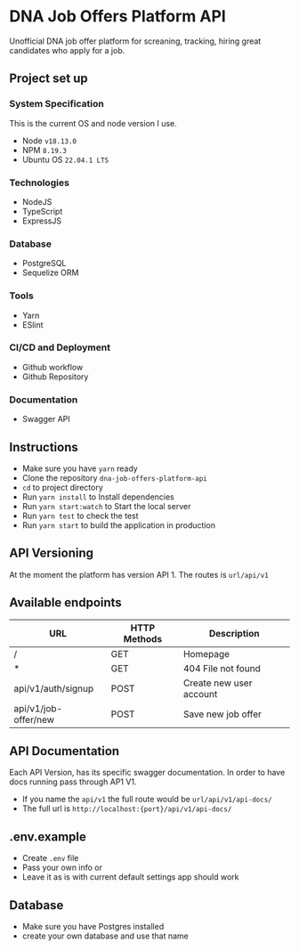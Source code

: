 # DNA Job Offers Platform API

Unofficial DNA job offer platform for screaning, tracking, hiring great candidates who apply for a job.

## Project set up

### System Specification

This is the current OS and node version I use.
- Node `v18.13.0`
- NPM `8.19.3`
- Ubuntu OS `22.04.1 LTS`

### Technologies

- NodeJS
- TypeScript
- ExpressJS

### Database

- PostgreSQL
- Sequelize ORM

### Tools

- Yarn
- ESlint

### CI/CD and Deployment

- Github workflow
- Github Repository

### Documentation

- Swagger API

## Instructions

- Make sure you have `yarn` ready
- Clone the repository `dna-job-offers-platform-api`
- `cd` to project directory
- Run `yarn install` to Install dependencies
- Run `yarn start:watch` to Start the local server
- Run `yarn test` to check the test
- Run `yarn start` to build the application in production

## API Versioning

At the moment the platform has version API 1. The routes is `url/api/v1`

## Available endpoints

| URL                  | HTTP Methods | Description             |
| -------------------- | ------------ | ----------------------- |
| /                    | GET          | Homepage                |
| *                    | GET          | 404   File not found    |
| api/v1/auth/signup   | POST         | Create new user account |
| api/v1/job-offer/new | POST         | Save new job offer      |

## API Documentation

Each API Version, has its specific swagger documentation. In order to have docs running pass through AP1 V1.

- If you name the `api/v1` the full route would be `url/api/v1/api-docs/`
- The full url is `http://localhost:{port}/api/v1/api-docs/`

## .env.example

- Create `.env` file
- Pass your own info or
- Leave it as is with current default settings app should work

## Database

- Make sure you have Postgres installed
- create your own database and use that name

